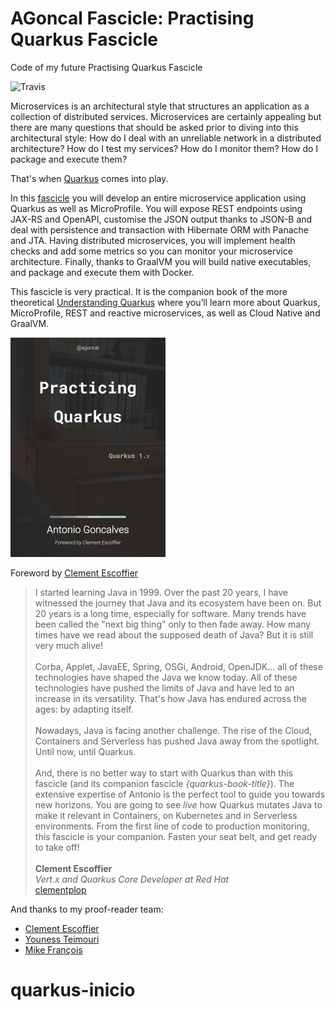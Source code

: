 # AGoncal Fascicle: Practising Quarkus Fascicle

Code of my future Practising Quarkus Fascicle

![Travis](https://travis-ci.org/agoncal/agoncal-fascicle-quarkus-pract.svg?branch=1.x)

Microservices is an architectural style that structures an application as a collection of distributed services.
Microservices are certainly appealing but there are many questions that should be asked prior to diving into this architectural style:
How do I deal with an unreliable network in a distributed architecture?
How do I test my services?
How do I monitor them?
How do I package and execute them?

That's when [Quarkus](https://quarkus.io/) comes into play.

In this [fascicle](https://www.amazon.com/author/agoncal) you will develop an entire microservice application using Quarkus as well as MicroProfile.
You will expose REST endpoints using JAX-RS and OpenAPI, customise the JSON output thanks to JSON-B and deal with persistence and transaction with Hibernate ORM with Panache and JTA.
Having distributed microservices, you will implement health checks and add some metrics so you can monitor your microservice architecture.
Finally, thanks to GraalVM you will build native executables, and package and execute them with Docker.

This fascicle is very practical.
It is the companion book of the more theoretical [Understanding Quarkus](https://github.com/agoncal/agoncal-fascicle-quarkus) where you’ll learn more about Quarkus, MicroProfile, REST and reactive microservices, as well as Cloud Native and GraalVM.

![Quarkus](https://raw.githubusercontent.com/agoncal/agoncal-fascicle-quarkus-pract/master/cover.jpg)

Foreword by [Clement Escoffier](https://twitter.com/clementplop)

> I started learning Java in 1999.
Over the past 20 years, I have witnessed the journey that Java and its ecosystem have been on.
But 20 years is a long time, especially for software.
Many trends have been called the "next big thing" only to then fade away.
How many times have we read about the supposed death of Java?
But it is still very much alive!
<br/><br/>
Corba, Applet, JavaEE, Spring, OSGi, Android, OpenJDK...
all of these technologies have shaped the Java we know today.
All of these technologies have pushed the limits of Java and have led to an increase in its versatility.
That's how Java has endured across the ages:
by adapting itself.
<br/><br/>
Nowadays, Java is facing another challenge.
The rise of the Cloud, Containers and Serverless has pushed Java away from the spotlight.
Until now, until Quarkus.
<br/><br/>
And, there is no better way to start with Quarkus than with this fascicle (and its companion fascicle _{quarkus-book-title}_).
The extensive expertise of Antonio is the perfect tool to guide you towards new horizons.
You are going to see _live_ how Quarkus mutates Java to make it relevant in Containers, on Kubernetes and in Serverless environments.
From the first line of code to production monitoring, this fascicle is your companion.
Fasten your seat belt, and get ready to take off!
<br/><br/>
**Clement Escoffier**  
_Vert.x and Quarkus Core Developer at Red Hat_<br/>
[clementplop](https://twitter.com/clementplop)

And thanks to my proof-reader team:

* [Clement Escoffier](https://twitter.com/thjanssen123)
* [Youness Teimouri](https://twitter.com/clementplop)
* [Mike François](https://twitter.com/mike_francois)

# quarkus-inicio
